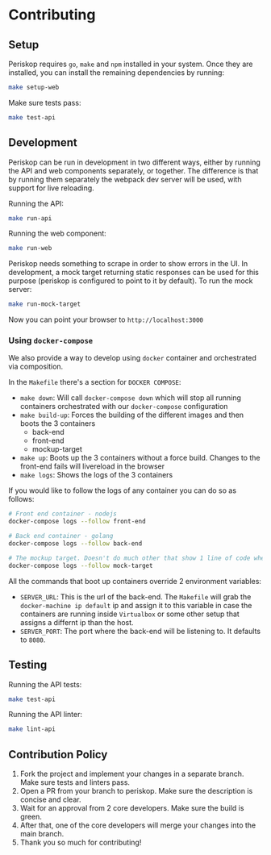 # Contributing

## Setup

Periskop requires `go`, `make` and `npm` installed in your system. Once they are installed, you can install the remaining dependencies by running:

```bash
make setup-web
```

Make sure tests pass:

```bash
make test-api
```

## Development

Periskop can be run in development in two different ways, either by running the API and web components separately, or together. The difference is that
by running them separately the webpack dev server will be used, with support for live reloading.

Running the API:

```bash
make run-api
```

Running the web component:

```bash
make run-web
```

Periskop needs something to scrape in order to show errors in the UI. In development, a mock target returning
static responses can be used for this purpose (periskop is configured to point to it by default). To run the mock
server:

```bash
make run-mock-target
```

Now you can point your browser to `http://localhost:3000`

### Using `docker-compose`

We also provide a way to develop using `docker` container and orchestrated via composition.

In the `Makefile` there's a section for `DOCKER COMPOSE`:

- `make down`: Will call `docker-compose down` which will stop all running containers orchestrated with our `docker-compose` configuration
- `make build-up`: Forces the building of the different images and then boots the 3 containers
    + back-end
    + front-end
    + mockup-target
- `make up`: Boots up the 3 containers without a force build. Changes to the front-end fails will livereload in the browser
- `make logs`: Shows the logs of the 3 containers

If you would like to follow the logs of any container you can do so as follows:

```bash
# Front end container - nodejs
docker-compose logs --follow front-end

# Back end container - golang
docker-compose logs --follow back-end

# The mockup target. Doesn't do much other that show 1 line of code where it is serving the errors - golang
docker-compose logs --follow mock-target
```

All the commands that boot up containers override 2 environment variables:

- `SERVER_URL`: This is the url of the back-end. The `Makefile` will grab the `docker-machine ip default` ip and assign it to this variable in case the containers are running inside `Virtualbox` or some other setup that assigns a differnt ip than the host.
- `SERVER_PORT`: The port where the back-end will be listening to. It defaults to `8080`.

## Testing

Running the API tests:

```bash
make test-api
```

Running the API linter:

```bash
make lint-api
```

## Contribution Policy

1. Fork the project and implement your changes in a separate branch. Make sure tests and linters pass.
1. Open a PR from your branch to periskop. Make sure the description is concise and clear.
1. Wait for an approval from 2 core developers. Make sure the build is green.
1. After that, one of the core developers will merge your changes into the main branch.
1. Thank you so much for contributing!

